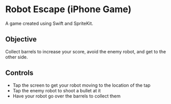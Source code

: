 # Robot Escape (iPhone Game)

A game created using Swift and SpriteKit.

## Objective

Collect barrels to increase your score, avoid the enemy robot, and get to the other side.

## Controls

* Tap the screen to get your robot moving to the location of the tap
* Tap the enemy robot to shoot a bullet at it
* Have your robot go over the barrels to collect them
